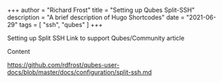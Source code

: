 +++
author = "Richard Frost"
title = "Setting up Qubes Split-SSH"
description = "A brief description of Hugo Shortcodes"
date = "2021-06-29"
tags = [
    "ssh",
	"qubes"
]
+++

Setting up Split SSH
Link to support Qubes/Community article

<!--more-->

Content

https://github.com/rdfrost/qubes-user-docs/blob/master/docs/configuration/split-ssh.md